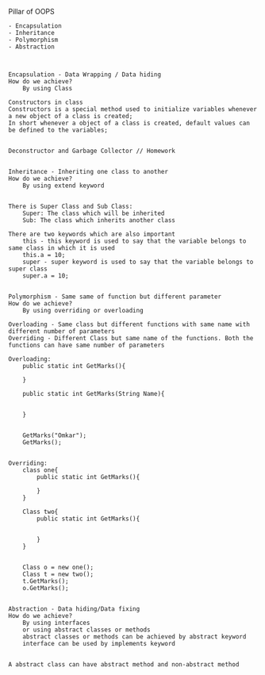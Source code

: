 Pillar of OOPS

	- Encapsulation
	- Inheritance
	- Polymorphism
	- Abstraction



	Encapsulation - Data Wrapping / Data hiding
	How do we achieve?
		By using Class

	Constructors in class
	Constructors is a special method used to initialize variables whenever a new object of a class is created;
	In short whenever a object of a class is created, default values can be defined to the variables;


	Deconstructor and Garbage Collector // Homework


	Inheritance - Inheriting one class to another
	How do we achieve?
		By using extend keyword


	There is Super Class and Sub Class:
		Super: The class which will be inherited
		Sub: The class which inherits another class

	There are two keywords which are also important
		this - this keyword is used to say that the variable belongs to same class in which it is used
		this.a = 10;
		super - super keyword is used to say that the variable belongs to super class
		super.a = 10;


	Polymorphism - Same same of function but different parameter 
	How do we achieve?
		By using overriding or overloading

	Overloading - Same class but different functions with same name with different number of parameters
	Overriding - Different Class but same name of the functions. Both the functions can have same number of parameters

	Overloading:
		public static int GetMarks(){

		}

		public static int GetMarks(String Name){


		}


		GetMarks("Omkar");
		GetMarks();


	Overriding:
		class one{
			public static int GetMarks(){

			}
		}
		
		Class two{
			public static int GetMarks(){


			}
		}
		

		Class o = new one();
		Class t = new two();
		t.GetMarks();
		o.GetMarks();


	Abstraction - Data hiding/Data fixing
	How do we achieve?
		By using interfaces
		or using abstract classes or methods
		abstract classes or methods can be achieved by abstract keyword
		interface can be used by implements keyword


	A abstract class can have abstract method and non-abstract method



	
